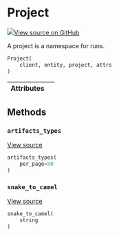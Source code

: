 # Project



[![](https://www.tensorflow.org/images/GitHub-Mark-32px.png)View source on GitHub](https://www.github.com/wandb/client/tree/v0.12.2/wandb/apis/public.py#L729-L747)



A project is a namespace for runs.

```python
Project(
    client, entity, project, attrs
)
```







| Attributes |  |
| :--- | :--- |



## Methods

<h3 id="artifacts_types"><code>artifacts_types</code></h3>

[View source](https://www.github.com/wandb/client/tree/v0.12.2/wandb/apis/public.py#L745-L747)

```python
artifacts_types(
    per_page=50
)
```




<h3 id="snake_to_camel"><code>snake_to_camel</code></h3>

[View source](https://www.github.com/wandb/client/tree/v0.12.2/wandb/apis/public.py#L573-L575)

```python
snake_to_camel(
    string
)
```






